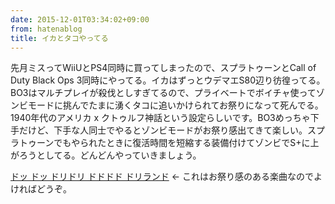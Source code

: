 ```yaml
---
date: 2015-12-01T03:34:02+09:00
from: hatenablog
title: イカとタコやってる
---
```


<p>先月ミスってWiiUとPS4同時に買ってしまったので、スプラトゥーンとCall of Duty Black Ops 3同時にやってる。イカはずっとウデマエS80辺り彷徨ってる。BO3はマルチプレイが殺伐としすぎてるので、プライベートでボイチャ使ってゾンビモードに挑んでたまに湧くタコに追いかけられてお祭りになって死んでる。1940年代のアメリカ x クトゥルフ神話という設定らしいです。BO3めっちゃ下手だけど、下手な人同士でやるとゾンビモードがお祭り感出てきて楽しい。スプラトゥーンでもやられたときに復活時間を短縮する装備付けてゾンビでS+に上がろうとしてる。どんどんやっていきましょう。</p>

<p><a href="http://mohayonao.herokuapp.com/d/#--------%E3%83%AA%E3%83%A9%E3%83%B3++%E3%83%AA%E3%83%A9%E3%83%B3++%E3%83%AA%E3%83%A9%E3%83%B3++%E3%83%AA%E3%83%A9%E3%83%B3++%E3%83%AA%E3%83%A9%E3%83%B3++%E3%83%AA%E3%83%A9%E3%83%B3++%E3%83%AA%E3%83%A9%E3%83%B3%E3%83%89%E3%83%89%E3%83%89%E3%83%89%E3%83%83%E3%83%89%E3%83%83%E3%83%89%E3%83%83%E3%83%89%E3%83%83%E3%83%89%E3%83%89%E3%83%83%E3%83%89%E3%83%83%E3%83%89%E3%83%83%E3%83%89%E3%83%89%E3%83%83%E3%83%89%E3%83%89%E3%83%83%E3%83%89%E3%83%83%E3%83%89%E3%83%83%E3%83%89%E3%83%83%E3%83%89%E3%83%89%E3%83%83%E3%83%89%E3%83%83%E3%83%89%E3%83%83%E3%83%89%E3%83%89%E3%83%83%E3%83%89%E3%83%89%E3%83%89%E3%83%83%E3%83%89%E3%83%83%E3%83%89%E3%83%83%E3%83%89%E3%83%83%E3%83%89%E3%83%89%E3%83%83%E3%83%89%E3%83%83-%E3%83%89%E3%83%AA%E3%83%B3-%E3%83%89%E3%83%AA%E3%83%B3-%E3%83%89%E3%83%AA%E3%83%B3-%E3%83%89%E3%83%89%E3%83%AA%E3%83%B3-%E3%83%89%E3%83%89%E3%83%AA%E3%83%B3">ドッ ドッ ドリドリ ドドドド ドリランド</a> ← これはお祭り感のある楽曲なのでよければどうぞ。</p>

